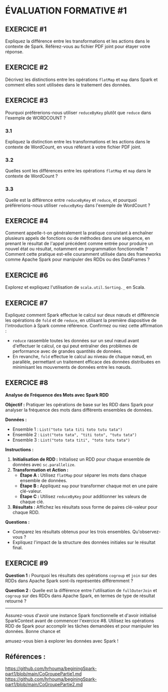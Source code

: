 # ÉVALUATION FORMATIVE #1

## EXERCICE #1
Expliquez la différence entre les transformations et les actions dans le contexte de Spark. Référez-vous au fichier PDF joint pour étayer votre réponse.

## EXERCICE #2
Décrivez les distinctions entre les opérations `flatMap` et `map` dans Spark et comment elles sont utilisées dans le traitement des données.

## EXERCICE #3
Pourquoi préférerions-nous utiliser `reduceByKey` plutôt que `reduce` dans l'exemple de WORDCOUNT ?

### 3.1
Expliquez la distinction entre les transformations et les actions dans le contexte de WordCount, en vous référant à votre fichier PDF joint.

### 3.2
Quelles sont les différences entre les opérations `flatMap` et `map` dans le contexte de WordCount ?

### 3.3
Quelle est la différence entre `reduceByKey` et `reduce`, et pourquoi préférerions-nous utiliser `reduceByKey` dans l'exemple de WordCount ?

## EXERCICE #4
Comment appelle-t-on généralement la pratique consistant à enchaîner plusieurs appels de fonctions ou de méthodes dans une séquence, en prenant le résultat de l'appel précédent comme entrée pour produire un nouvel état ou résultat, notamment en programmation fonctionnelle ? Comment cette pratique est-elle couramment utilisée dans des frameworks comme Apache Spark pour manipuler des RDDs ou des DataFrames ?

## EXERCICE #6
Explorez et expliquez l'utilisation de `scala.util.Sorting._` en Scala.

## EXERCICE #7
Expliquez comment Spark effectue le calcul sur deux nœuds et différencie les opérations de `fold` et de `reduce`, en utilisant la première diapositive de l'introduction à Spark comme référence. Confirmez ou niez cette affirmation :
- `reduce` rassemble toutes les données sur un seul nœud avant d'effectuer le calcul, ce qui peut entraîner des problèmes de performance avec de grandes quantités de données.
- En revanche, `fold` effectue le calcul au niveau de chaque nœud, en parallèle, permettant un traitement efficace des données distribuées en minimisant les mouvements de données entre les nœuds.

## EXERCICE #8
**Analyse de Fréquence des Mots avec Spark RDD**

**Objectif :** Pratiquer les opérations de base sur les RDD dans Spark pour analyser la fréquence des mots dans différents ensembles de données.

**Données :**
- Ensemble 1 : `List("toto tata titi toto tutu tata")`
- Ensemble 2 : `List("toto tata", "titi toto", "tutu tata")`
- Ensemble 3 : `List("toto tata titi", "toto tutu tata")`

**Instructions :**
1. **Initialisation de RDD :** Initialisez un RDD pour chaque ensemble de données avec `sc.parallelize`.
2. **Transformation et Action :**
   - **Étape A :** Utilisez `flatMap` pour séparer les mots dans chaque ensemble de données.
   - **Étape B :** Appliquez `map` pour transformer chaque mot en une paire clé-valeur.
   - **Étape C :** Utilisez `reduceByKey` pour additionner les valeurs de chaque clé.
3. **Résultats :** Affichez les résultats sous forme de paires clé-valeur pour chaque RDD.

**Questions :**
- Comparez les résultats obtenus pour les trois ensembles. Qu'observez-vous ?
- Expliquez l'impact de la structure des données initiales sur le résultat final.

## EXERCICE #9

**Question 1 :** Pourquoi les résultats des opérations `cogroup` et `join` sur des RDDs dans Apache Spark sont-ils représentés différemment ?

**Question 2 :** Quelle est la différence entre l'utilisation de `fullOuterJoin` et `cogroup` sur des RDDs dans Apache Spark, en termes de type de résultat retourné ?

---

Assurez-vous d'avoir une instance Spark fonctionnelle et d'avoir initialisé SparkContext avant de commencer l'exercice #8. Utilisez les opérations RDD de Spark pour accomplir les tâches demandées et pour manipuler les données. Bonne chance et

 amusez-vous bien à explorer les données avec Spark !

 ## Références :
https://github.com/hrhouma/beginingSpark-part1/blob/main/CoGroupePartie1.md
https://github.com/hrhouma/beginingSpark-part1/blob/main/CoGroupePartie2.md